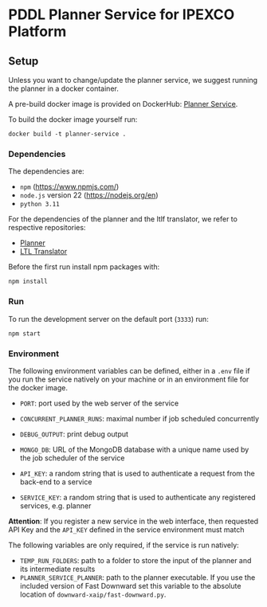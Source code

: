 # PDDL Planner Service for IPEXCO Platform

## Setup 

Unless you want to change/update the planner service, we suggest running 
the planner in a docker container. 

A pre-build docker image is provided on DockerHub: [Planner Service](https://hub.docker.com/repository/docker/eifler/planner-service/general).

To build the docker image yourself run:

```
docker build -t planner-service .
```

### Dependencies

The dependencies are:

- `npm` (https://www.npmjs.com/)
- `node.js` version 22 (https://nodejs.org/en)
- `python 3.11`

For the dependencies of the planner and the ltlf translator, we refer to 
respective repositories:

- [Planner](https://github.com/r-eifler/downward-xaip)
- [LTL Translator]()


Before the first run install npm packages with:

```
npm install
```

### Run

To run the development server on the default port (`3333`) run:

```
npm start
```

### Environment

The following environment variables can be defined, either in a `.env` file 
if you run the service natively on your machine or in an environment file 
for the docker image. 

- `PORT`: port used by the web server of the service

- `CONCURRENT_PLANNER_RUNS`: maximal number if job scheduled concurrently
- `DEBUG_OUTPUT`: print debug output

- `MONGO_DB`: URL of the MongoDB database with a unique name used by the job 
    scheduler of the service

- `API_KEY`: a random string that is used to authenticate a request from the 
    back-end to a service
- `SERVICE_KEY`: a random string that is used to authenticate any registered 
    services, e.g. planner


**Attention**: If you register a new service in the web interface, then 
requested API Key and the `API_KEY` defined in the service environment 
must match

The following variables are only required, if the service is run natively:

- `TEMP_RUN_FOLDERS`: path to a folder to store the input of the planner and 
    its intermediate results
- `PLANNER_SERVICE_PLANNER`: path to the planner executable. If you use the 
    included version of Fast Downward set this variable to the absolute 
    location of `downward-xaip/fast-downward.py`.


